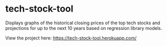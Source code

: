 # tech-stock-tool
Displays graphs of the historical closing prices of the top tech stocks and projections for up to the next 10 years based on regression library models.

View the project here: https://tech-stock-tool.herokuapp.com/
